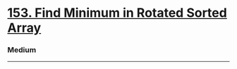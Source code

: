 # [153. Find Minimum in Rotated Sorted Array](https://leetcode.com/problems/find-minimum-in-rotated-sorted-array/)
### Medium
----
